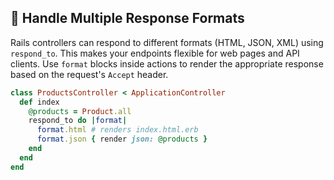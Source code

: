## 🔄 Handle Multiple Response Formats
Rails controllers can respond to different formats (HTML, JSON, XML) using `respond_to`. This makes your endpoints flexible for web pages and API clients. Use `format` blocks inside actions to render the appropriate response based on the request's `Accept` header.

```ruby
class ProductsController < ApplicationController
  def index
    @products = Product.all
    respond_to do |format|
      format.html # renders index.html.erb
      format.json { render json: @products }
    end
  end
end
```